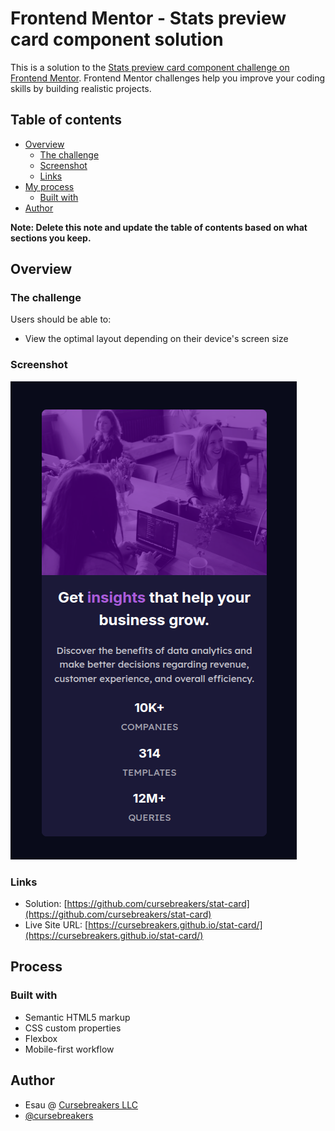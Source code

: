 # Frontend Mentor - Stats preview card component solution

This is a solution to the [Stats preview card component challenge on Frontend Mentor](https://www.frontendmentor.io/challenges/stats-preview-card-component-8JqbgoU62). Frontend Mentor challenges help you improve your coding skills by building realistic projects. 

## Table of contents

- [Overview](#overview)
  - [The challenge](#the-challenge)
  - [Screenshot](#screenshot)
  - [Links](#links)
- [My process](#my-process)
  - [Built with](#built-with)
- [Author](#author)

**Note: Delete this note and update the table of contents based on what sections you keep.**

## Overview

### The challenge

Users should be able to:

- View the optimal layout depending on their device's screen size

### Screenshot

![](./images/mobile.png)

### Links

- Solution: [https://github.com/cursebreakers/stat-card](https://github.com/cursebreakers/stat-card)
- Live Site URL: [https://cursebreakers.github.io/stat-card/](https://cursebreakers.github.io/stat-card/)

## Process

### Built with

- Semantic HTML5 markup
- CSS custom properties
- Flexbox
- Mobile-first workflow

## Author

- Esau @ [Cursebreakers LLC](https://cursebreakers.net)
- [@cursebreakers](https://www.frontendmentor.io/profile/cursebreakers)

